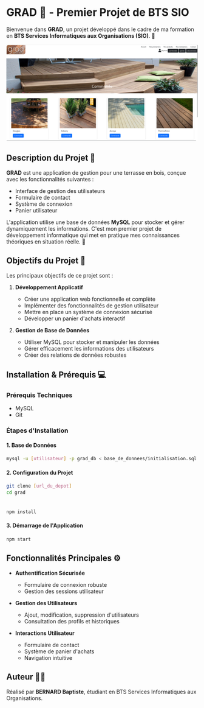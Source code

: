 # GRAD 🚀 - Premier Projet de BTS SIO

Bienvenue dans **GRAD**, un projet développé dans le cadre de ma formation en **BTS Services Informatiques aux Organisations (SIO)**. 🎉

![Description of image](./image.png)

## Description du Projet 📝

**GRAD** est une application de gestion pour une terrasse en bois, conçue avec les fonctionnalités suivantes :

- Interface de gestion des utilisateurs
- Formulaire de contact
- Système de connexion
- Panier utilisateur

L'application utilise une base de données **MySQL** pour stocker et gérer dynamiquement les informations. C'est mon premier projet de développement informatique qui met en pratique mes connaissances théoriques en situation réelle. 🌱

## Objectifs du Projet 🎯

Les principaux objectifs de ce projet sont :

1. **Développement Applicatif**
   - Créer une application web fonctionnelle et complète
   - Implémenter des fonctionnalités de gestion utilisateur
   - Mettre en place un système de connexion sécurisé
   - Développer un panier d'achats interactif

2. **Gestion de Base de Données**
   - Utiliser MySQL pour stocker et manipuler les données
   - Gérer efficacement les informations des utilisateurs
   - Créer des relations de données robustes

## Installation & Prérequis 💻

### Prérequis Techniques

- MySQL
- Git


### Étapes d'Installation

#### 1. Base de Données

```bash
mysql -u [utilisateur] -p grad_db < base_de_donnees/initialisation.sql
```

#### 2. Configuration du Projet

```bash
git clone [url_du_depot]
cd grad


npm install
```


#### 3. Démarrage de l'Application

```bash
npm start 
```

## Fonctionnalités Principales ⚙️

- **Authentification Sécurisée**
  - Formulaire de connexion robuste
  - Gestion des sessions utilisateur

- **Gestion des Utilisateurs**
  - Ajout, modification, suppression d'utilisateurs
  - Consultation des profils et historiques

- **Interactions Utilisateur**
  - Formulaire de contact
  - Système de panier d'achats
  - Navigation intuitive

## Auteur 🧑‍💻

Réalisé par **BERNARD Baptiste**, étudiant en BTS Services Informatiques aux Organisations.